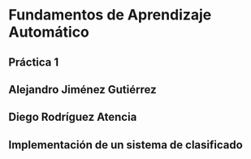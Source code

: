 # Fundamentos de Aprendizaje Automático

## Práctica 1

## Alejandro Jiménez Gutiérrez
## Diego Rodríguez Atencia

## Implementación de un sistema de clasificado